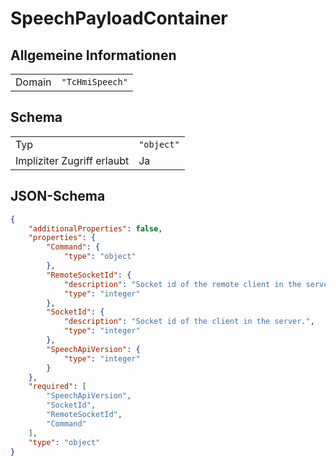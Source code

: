 # SpeechPayloadContainer

## Allgemeine Informationen

|  |  |
| - | - |
| Domain | `"TcHmiSpeech"` |

## Schema

|  |  |
| - | - |
| Typ | `"object"` |
| Impliziter Zugriff erlaubt | Ja |

## JSON-Schema

```json
{
    "additionalProperties": false,
    "properties": {
        "Command": {
            "type": "object"
        },
        "RemoteSocketId": {
            "description": "Socket id of the remote client in the server.",
            "type": "integer"
        },
        "SocketId": {
            "description": "Socket id of the client in the server.",
            "type": "integer"
        },
        "SpeechApiVersion": {
            "type": "integer"
        }
    },
    "required": [
        "SpeechApiVersion",
        "SocketId",
        "RemoteSocketId",
        "Command"
    ],
    "type": "object"
}
```
